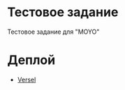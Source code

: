 # Тестовое задание
Тестовое задание для "MOYO"

# Деплой

- [Versel](https://test-moyo-lktsu7zum-rinvebers-projects.vercel.app)
